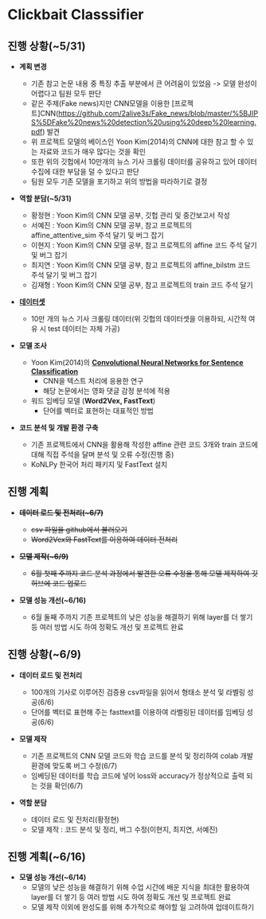Clickbait Classsifier
=====================  

진행 상황(~5/31)
---------------

+ **계획 변경**
  - 기존 참고 논문 내용 중 특징 추출 부분에서 큰 어려움이 있었음 -> 모델 완성이 어렵다고 팀원 모두 판단
  - 같은 주제(Fake news)지만 CNN모델을 이용한 [프로젝트]CNN(https://github.com/2alive3s/Fake_news/blob/master/%5BJIPS%5DFake%20news%20detection%20using%20deep%20learning.pdf) 발견
  - 위 프로젝트 모델의 베이스인 Yoon Kim(2014)의 CNN에 대한 참고 할 수 있는 자료와 코드가 매우 많다는 것을 확인
  - 또한 위의 깃헙에서 10만개의 뉴스 기사 크롤링 데이터를 공유하고 있어 데이터 수집에 대한 부담을 덜 수 있다고 판단
  - 팀원 모두 기존 모델을 포기하고 위의 방법을 따라하기로 결정

+ **역할 분담(~5/31)**
  - 황정현 : Yoon Kim의 CNN 모델 공부, 깃헙 관리 및 중간보고서 작성
  - 서예진 : Yoon Kim의 CNN 모델 공부, 참고 프로젝트의 affine_attentive_sim 주석 달기 및 버그 잡기
  - 이현지 : Yoon Kim의 CNN 모델 공부, 참고 프로젝트의 affine 코드 주석 달기 및 버그 잡기
  - 최지연 : Yoon Kim의 CNN 모델 공부, 참고 프로젝트의 affine_bilstm 코드 주석 달기 및 버그 잡기
  - 김재형 : Yoon Kim의 CNN 모델 공부, 참고 프로젝트의 train 코드 주석 달기

+ [**데이터셋**](https://github.com/2alive3s/Fake_news/tree/master/data)
  - 10만 개의 뉴스 기사 크롤링 데이터(위 깃헙의 데이터셋을 이용하되, 시간적 여유 시 test 데이터는 자체 가공) 

+ **모델 조사**
  - Yoon Kim(2014)의 [**Convolutional Neural Networks for Sentence Classification**](https://arxiv.org/pdf/1408.5882.pdf)
    * CNN을 텍스트 처리에 응용한 연구
    * 해당 논문에서는 영화 댓글 감정 분석에 적용 
  - 워드 임베딩 모델 (**Word2Vex, FastText**)
    * 단어를 벡터로 표현하는 대표적인 방법
  
+ **코드 분석 및 개발 환경 구축**
  - 기존 프로젝트에서 CNN을 활용해 작성한 affine 관련 코드 3개와 train 코드에 대해 직접 주석을 달며 분석 및 오류 수정(진행 중)
  - KoNLPy 한국어 처리 패키지 및 FastText 설치

진행 계획
---------
+ ~~**데이터 로드 및 전처리(~6/7)**~~
  - ~~csv 파일을 github에서 불러오기~~
  - ~~Word2Vex와 FastText를 이용하여 데이터 전처리~~

+ ~~**모델 제작(~6/9)**~~
  - ~~6월 첫째 주까지 코드 분석 과정에서 발견한 오류 수정을 통해 모델 제작하여 깃허브에 코드 업로드~~
  
+ **모델 성능 개선(~6/16)**
  - 6월 둘째 주까지 기존 프로젝트의 낮은 성능을 해결하기 위해 layer를 더 쌓기 등 여러 방법 시도 하여 정확도 개선 및 프로젝트 
  완료


진행 상황(~6/9)
---------------

+ **데이터 로드 및 전처리**
  - 100개의 기사로 이루어진 검증용 csv파일을 읽어서 형태소 분석 및 라벨링 성공(6/6)
  - 단어를 벡터로 표현해 주는 fasttext를 이용하여 라벨링된 데이터를 임베딩 성공(6/6)
  
+ **모델 제작**
  - 기존 프로젝트의 CNN 모델 코드와 학습 코드를 분석 및 정리하여 colab 개발환경에 맞도록 버그 수정(6/7)
  - 임베딩된 데이터를 학습 코드에 넣어 loss와 accuracy가 정상적으로 출력 되는 것을 확인(6/7)
  
+ **역할 분담**
  - 데이터 로드 및 전처리(황정현)
  - 모델 제작 : 코드 분석 및 정리, 버그 수정(이현지, 최지연, 서예진)

진행 계획(~6/16)
---------------

+ **모델 성능 개선(~6/14)**
  - 모델의 낮은 성능을 해결하기 위해 수업 시간에 배운 지식을 최대한 활용하여 layer를 더 쌓기 등 여러 방법 시도 하여 정확도 개선 및 프로젝트 
  완료
  - 모델 제작 이외에 완성도를 위해 추가적으로 해야할 일 고려하여 업데이트하기
